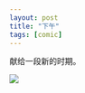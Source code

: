```yaml
---
layout: post
title: "下午"
tags: [comic]
---
```



献给一段新的时期。



![](http://ww2.sinaimg.cn/mw690/9c9ad557jw1e61u3yanxhj20rs11147r.jpg)
